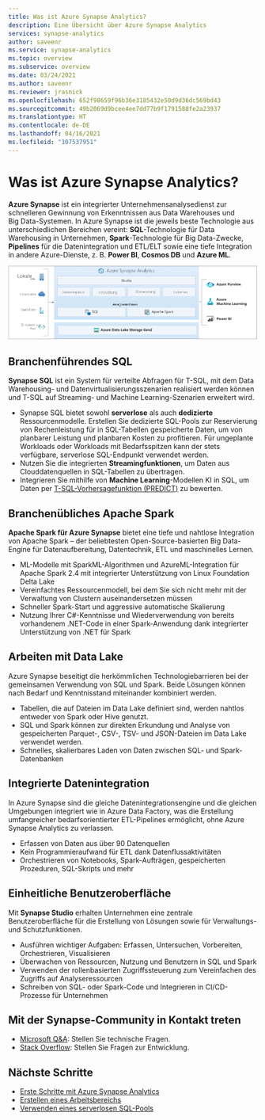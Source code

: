 ```yaml
---
title: Was ist Azure Synapse Analytics?
description: Eine Übersicht über Azure Synapse Analytics
services: synapse-analytics
author: saveenr
ms.service: synapse-analytics
ms.topic: overview
ms.subservice: overview
ms.date: 03/24/2021
ms.author: saveenr
ms.reviewer: jrasnick
ms.openlocfilehash: 652f98659f96b36e3185432e50d9d36dc569bd43
ms.sourcegitcommit: 49b2069d9bcee4ee7dd77b9f1791588fe2a23937
ms.translationtype: HT
ms.contentlocale: de-DE
ms.lasthandoff: 04/16/2021
ms.locfileid: "107537951"
---
```

# <a name="what-is-azure-synapse-analytics"></a>Was ist Azure Synapse Analytics?

**Azure Synapse** ist ein integrierter Unternehmensanalysedienst zur schnelleren Gewinnung von Erkenntnissen aus Data Warehouses und Big Data-Systemen. In Azure Synapse ist die jeweils beste Technologie aus unterschiedlichen Bereichen vereint: **SQL**-Technologie für Data Warehousing in Unternehmen, **Spark**-Technologie für Big Data-Zwecke, **Pipelines** für die Datenintegration und ETL/ELT sowie eine tiefe Integration in andere Azure-Dienste, z. B. **Power BI**, **Cosmos DB** und **Azure ML**.

![Diagramm der Architektur von Azure Synapse Analytics.](./media/overview-what-is/synapse-architecture.png)

## <a name="industry-leading-sql"></a>Branchenführendes SQL

**Synapse SQL** ist ein System für verteilte Abfragen für T-SQL, mit dem Data Warehousing- und Datenvirtualisierungsszenarien realisiert werden können und T-SQL auf Streaming- und Machine Learning-Szenarien erweitert wird.

* Synapse SQL bietet sowohl **serverlose** als auch **dedizierte** Ressourcenmodelle. Erstellen Sie dedizierte SQL-Pools zur Reservierung von Rechenleistung für in SQL-Tabellen gespeicherte Daten, um von planbarer Leistung und planbaren Kosten zu profitieren. Für ungeplante Workloads oder Workloads mit Bedarfsspitzen kann der stets verfügbare, serverlose SQL-Endpunkt verwendet werden.
* Nutzen Sie die integrierten **Streamingfunktionen**, um Daten aus Clouddatenquellen in SQL-Tabellen zu übertragen.
* Integrieren Sie mithilfe von **Machine Learning**-Modellen KI in SQL, um Daten per [T-SQL-Vorhersagefunktion (PREDICT)](/sql/t-sql/queries/predict-transact-sql?view=azure-sqldw-latest&preserve-view=true) zu bewerten.

## <a name="industry-standard-apache-spark"></a>Branchenübliches Apache Spark

**Apache Spark für Azure Synapse** bietet eine tiefe und nahtlose Integration von Apache Spark – der beliebtesten Open-Source-basierten Big Data-Engine für Datenaufbereitung, Datentechnik, ETL und maschinelles Lernen.

* ML-Modelle mit SparkML-Algorithmen und AzureML-Integration für Apache Spark 2.4 mit integrierter Unterstützung von Linux Foundation Delta Lake
* Vereinfachtes Ressourcenmodell, bei dem Sie sich nicht mehr mit der Verwaltung von Clustern auseinandersetzen müssen
* Schneller Spark-Start und aggressive automatische Skalierung
* Nutzung Ihrer C#-Kenntnisse und Wiederverwendung von bereits vorhandenem .NET-Code in einer Spark-Anwendung dank integrierter Unterstützung von .NET für Spark

## <a name="working-with-your-data-lake"></a>Arbeiten mit Data Lake

Azure Synapse beseitigt die herkömmlichen Technologiebarrieren bei der gemeinsamen Verwendung von SQL und Spark. Beide Lösungen können nach Bedarf und Kenntnisstand miteinander kombiniert werden.

* Tabellen, die auf Dateien im Data Lake definiert sind, werden nahtlos entweder von Spark oder Hive genutzt.
* SQL und Spark können zur direkten Erkundung und Analyse von gespeicherten Parquet-, CSV-, TSV- und JSON-Dateien im Data Lake verwendet werden.
* Schnelles, skalierbares Laden von Daten zwischen SQL- und Spark-Datenbanken

## <a name="built-in-data-integration"></a>Integrierte Datenintegration

In Azure Synapse sind die gleiche Datenintegrationsengine und die gleichen Umgebungen integriert wie in Azure Data Factory, was die Erstellung umfangreicher bedarfsorientierter ETL-Pipelines ermöglicht, ohne Azure Synapse Analytics zu verlassen.

* Erfassen von Daten aus über 90 Datenquellen
* Kein Programmieraufwand für ETL dank Datenflussaktivitäten
* Orchestrieren von Notebooks, Spark-Aufträgen, gespeicherten Prozeduren, SQL-Skripts und mehr

## <a name="unified-experience"></a>Einheitliche Benutzeroberfläche 

Mit **Synapse Studio** erhalten Unternehmen eine zentrale Benutzeroberfläche für die Erstellung von Lösungen sowie für Verwaltungs- und Schutzfunktionen.

* Ausführen wichtiger Aufgaben: Erfassen, Untersuchen, Vorbereiten, Orchestrieren, Visualisieren
* Überwachen von Ressourcen, Nutzung und Benutzern in SQL und Spark
* Verwenden der rollenbasierten Zugriffssteuerung zum Vereinfachen des Zugriffs auf Analyseressourcen
* Schreiben von SQL- oder Spark-Code und Integrieren in CI/CD-Prozesse für Unternehmen

## <a name="engage-with-the-synapse-community"></a>Mit der Synapse-Community in Kontakt treten

- [Microsoft Q&A](/answers/topics/azure-synapse-analytics.html): Stellen Sie technische Fragen.
- [Stack Overflow](https://stackoverflow.com/questions/tagged/azure-synapse): Stellen Sie Fragen zur Entwicklung.

## <a name="next-steps"></a>Nächste Schritte

* [Erste Schritte mit Azure Synapse Analytics](get-started.md)
* [Erstellen eines Arbeitsbereichs](quickstart-create-workspace.md)
* [Verwenden eines serverlosen SQL-Pools](quickstart-sql-on-demand.md)
